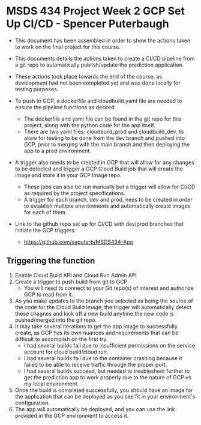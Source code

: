 
# MSDS 434 Project Week 2 GCP Set Up CI/CD - Spencer Puterbaugh

- This document has been assembled in order to show the actions taken to work on the final project for this course.
- This documents details the actions taken to create a CI/CD pipeline from a git repo to automatically publish/update the prediction application.
- These actions took place towards the end of the course, as development had not been completed yet and was done locally for testing purposes.
- To push to GCP, a dockerfile and cloudbuild.yaml file are needed to ensure the pipeline functions as desired.
    - The dockerfile and yaml file can be found in the git repo for this project, along with the python code for the app itself.
    - There are two yaml files: cloudbuild_prod and cloudbuild_dev, to allow for testing to be done from the dev branch and pushed into GCP, prior to merging with the main branch and then deploying the app to a prod environment.
- A trigger also needs to be created in GCP that will allow for any changes to be detected and trigger a GCP Cloud Build job that will create the image and store it in your GCP Image repo.
    - These jobs can also be run manually but a trigger will allow for CI/CD as required by the project specifications.
    - A trigger for each branch, dev and prod, nees to be created in order to establish multiple environments and automatically create images for each of them.

- Link to the github repo set up for CI/CD with dev/prod branches that initiate the GCP triggers:
    - https://github.com/saputerb/MSDS434-App




## Triggering the function

1. Enable Cloud Build API and Cloud Run Admin API
2. Create a trigger to push build from git to GCP
    - You will need to connect to your Git repo(s) of interest and authorize GCP to read from it.
3. As you make updates to the branch you selected as being the source of the code for the Cloud Build Image, the trigger will automatically detect these chagnes and kick off a new build anytime the new code is pushed/merged into the git repo.
4. It may take several iterations to get the app image to successfully create, as GCP has its own nuances and requirements that can be difficult to accomplish on the first try.
    - I had several builds fail due to insufficient permissions on the service account for cloud build/cloud run.
    - I had several builds fail due to the container crashing because it failed to be able to receive traffic through the proper port.
    - I had several builds succeed, but needed to troubleshoot further to get the prediction app to work properly due to the nature of GCP vs my local environment.
5. Once the build is completed successfully, you should have an image for the application that can be deployed as you see fit in your environment's configuration.
6. The app will automatically be deployed, and you can use the link provided in the GCP environment to access it.

